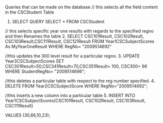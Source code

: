 Queries that can be made on the database
// this selects all the field content in the CSCStudent Table
1. SELECT QUERY
SELECT * FROM CSCStudent

// this selects specific year one results with regards to the specified regno and then Renames the table 
2. SELECT CSC101Result, CSC102Result, CSC103Result,CSC111Result, CSC121Result FROM Year1CSCSubjectScores As MyYearOneResult WHERE RegNo= "2009514692"

//this updates the 300 level result for a particular regno.
3. UPDATE Year3CSCSubjectScores
SET CSC301Result=50,CSC341Result=70,CSC351Result= 100, CSC300= 66 
WHERE StudentRegNo= "2009514696";

//this deletes a particular table with respect to the reg number specified.
4.  DELETE FROM Year2CSCSubjectScore
WHERE RegNo="2009514692";

//this inserts a new column into a particular table
5. INSERT INTO Year1CSCSubjectScores(CSC101Result, CSC102Result, CSC103Result, CSC111Result)


VALUES (30,66,10,23);
